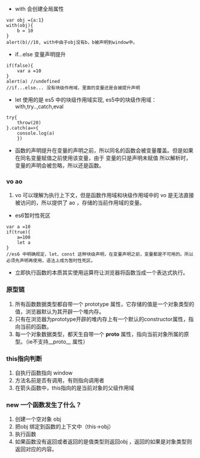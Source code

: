- with 会创建全局属性
```
var obj ={a:1}
with(obj){
    b = 10
}
alert(b)//10, with中由于obj没有b，b被声明到window中。
```
- if...else 变量声明提升
```
if(false){
    var a =10
}
alert(a) //undefined 
//if...else... 没有块级作用域，里面的变量还是会被提升声明
```
- let 使用的是 es5 中的块级作用域实现, es5中的块级作用域：with,try..,catch,eval
```
try{
	throw(20)
}.catch(a=>{
	console.log(a)
	})
```
- 函数的声明提升在变量的声明之前，所以同名的函数会被变量覆盖。但是如果在同名变量赋值之前使用该变量，由于 变量的只是声明未赋值 所以解析时，变量的声明会被忽略，所以还是函数。

### vo ao
1. vo 可以理解为执行上下文，但是函数作用域和块级作用域中的 vo 是无法直接被访问的，所以提供了 ao ，存储的当前作用域的变量。

- es6暂时性死区
```
var a =10 
if(true){
	a=100
	let a
}
//es6 中明确规定，let、const 这种块级声明，在变量声明之前，变量都是不可用的。所以必须先声明再使用，语法上成为暂时性死区。
```

- 立即执行函数的本质其实使用运算符让浏览器将函数当成一个表达式执行。

### 原型链
1. 所有函数数据类型都自带一个 prototype 属性，它存储的值是一个对象类型的值，浏览器默认为其开辟一个堆内存。
2. 只有在浏览器为prototype开辟的堆内存上有一个默认的constructor属性，指向当前的函数。
3. 每一个对象数据类型，都天生自带一个 __proto__ 属性，指向当前对象所属的原型。（ie不支持__proto__ 属性）

### this指向判断
1. 自执行函数指向 window
2. 方法名前是否有调用，有则指向调用者
3. 在箭头函数中，this指向的是当前对象的父级作用域

### new 一个函数发生了什么？
1. 创建一个空对象 obj
2. 把obj 绑定到函数的上下文中（this->obj）
3. 执行函数
4. 如果函数没有返回或者返回的是值类型则返回obj ，返回的如果是对象类型则返回对应的内容。